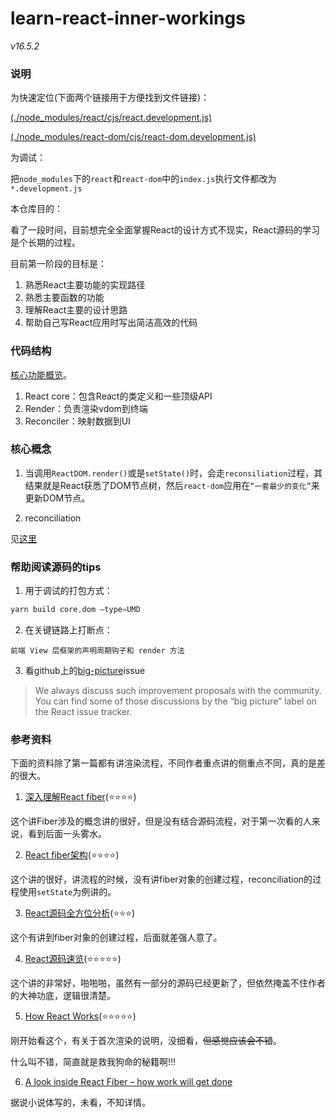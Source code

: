 # learn-react-inner-workings

*v16.5.2*

### 说明

为快速定位(下面两个链接用于方便找到文件链接)：

[(./node_modules/react/cjs/react.development.js)](./node_modules/react/cjs/react.development.js)

[(./node_modules/react-dom/cjs/react-dom.development.js)](./node_modules/react-dom/cjs/react-dom.development.js)

为调试：

把`node_modules`下的`react`和`react-dom`中的`index.js`执行文件都改为`*.development.js`

本仓库目的：

看了一段时间，目前想完全全面掌握React的设计方式不现实，React源码的学习是个长期的过程。

目前第一阶段的目标是：

1. 熟悉React主要功能的实现路径
2. 熟悉主要函数的功能
3. 理解React主要的设计思路
4. 帮助自己写React应用时写出简洁高效的代码

### 代码结构

[核心功能概览](https://reactjs.org/docs/codebase-overview.html)。

1. React core：包含React的类定义和一些顶级API
2. Render：负责渲染vdom到终端
3. Reconciler：映射数据到UI

### 核心概念

1. 当调用`ReactDOM.render()`或是`setState()`时，会走`reconsiliation`过程，其结果就是React获悉了DOM节点树，然后`react-dom`应用在`“一套最少的变化”`来更新DOM节点。

2. reconciliation

见[这里](./terminology/reconciliation.md)


### 帮助阅读源码的tips

1. 用于调试的打包方式：

```js
yarn build core,dom –type=UMD
```

2. 在关键链路上打断点：

```
前端 View 层框架的声明周期钩子和 render 方法
```

3. 看github上的[big-picture](https://github.com/facebook/react/issues?q=is:open+is:issue+label:%22Type:+Big+Picture%22)issue

>We always discuss such improvement proposals with the community. You can find some of those discussions by the “big picture” label on the React issue tracker.

### 参考资料

下面的资料除了第一篇都有讲渲染流程，不同作者重点讲的侧重点不同，真的是差的很大。

1. [深入理解React fiber](http://www.ayqy.net/blog/dive-into-react-fiber/)(:star::star::star::star:)

这个讲Fiber涉及的概念讲的很好，但是没有结合源码流程，对于第一次看的人来说，看到后面一头雾水。

2. [React fiber架构](https://juejin.im/post/5b7016606fb9a0099406f8de)(:star::star::star::star:)

这个讲的很好，讲流程的时候，没有讲fiber对象的创建过程，reconciliation的过程使用`setState`为例讲的。

3. [React源码全方位分析](http://www.sosout.com/2018/08/12/react-source-analysis.html)(:star::star::star:)

这个有讲到fiber对象的创建过程，后面就差强人意了。

4. [React源码速览](http://zxc0328.github.io/2017/09/28/react-16-source/)(:star::star::star::star::star:)

这个讲的非常好，啪啪啪，虽然有一部分的源码已经更新了，但依然掩盖不住作者的大神功底，逻辑很清楚。

5. [How React Works](https://www.cnblogs.com/lcllao/p/9642376.html)(:star::star::star::star::star:)

刚开始看这个，有关于首次渲染的说明，没细看，~~但感觉应该会不错~~。

什么叫不错，简直就是救我狗命的秘籍啊!!!

6. [A look inside React Fiber – how work will get done](http://makersden.io/blog/look-inside-fiber)

据说小说体写的，未看，不知详情。
